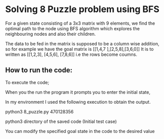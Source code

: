 
# Solving 8 Puzzle problem using BFS

For a given state consisting of a 3x3 matrix with 9 elements, we find the optimal path to the node using BFS algorithm which explores the neighbouring nodes and also their children.

The data to be fed in the matrix is supposed to be a column wise addition,
so for example we have the goal matrix is [[1,4,7 ],[2,5,8],[3,6,0]]
It is to written as [[1,2,3], [4,5,6], [7,8,6]] i.e the rows become coumns.




## How to run the code:

To execute the code;

When you the run the program it prompts you to enter the initial state,

In my environment I used the following execution to obtain the output.

python3 8_puzzle.py 470128356

python3 directory of the saved code (Initial test case)

You can modify the specified goal state in the code to the desired value

